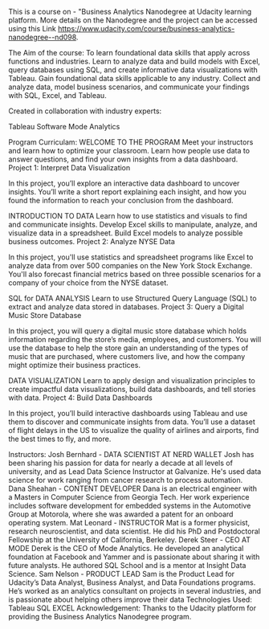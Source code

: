 This is a course on - "Business Analytics Nanodegree at Udacity learning platform. More details on the Nanodegree and the project can be accessed using this Link https://www.udacity.com/course/business-analytics-nanodegree--nd098.

The Aim of the course:
To learn foundational data skills that apply across functions and industries. Learn to analyze data and build models with Excel, query databases using SQL, and create informative data visualizations with Tableau. Gain foundational data skills applicable to any industry. Collect and analyze data, model business scenarios, and communicate your findings with SQL, Excel, and Tableau.

Created in collaboration with industry experts:

Tableau Software
Mode Analytics

Program Curriculam:
WELCOME TO THE PROGRAM Meet your instructors and learn how to optimize your classroom. Learn how people use data to answer questions, and find your own insights from a data dashboard. Project 1: Interpret Data Visualization

In this project, you’ll explore an interactive data dashboard to uncover insights. You’ll write a short report explaining each insight, and how you found the information to reach your conclusion from the dashboard.

INTRODUCTION TO DATA Learn how to use statistics and visuals to find and communicate insights. Develop Excel skills to manipulate, analyze, and visualize data in a spreadsheet. Build Excel models to analyze possible business outcomes. Project 2: Analyze NYSE Data

In this project, you'll use statistics and spreadsheet programs like Excel to analyze data from over 500 companies on the New York Stock Exchange. You'll also forecast financial metrics based on three possible scenarios for a company of your choice from the NYSE dataset.

SQL for DATA ANALYSIS Learn to use Structured Query Language (SQL) to extract and analyze data stored in databases. Project 3: Query a Digital Music Store Database

In this project, you will query a digital music store database which holds information regarding the store’s media, employees, and customers. You will use the database to help the store gain an understanding of the types of music that are purchased, where customers live, and how the company might optimize their business practices.

DATA VISUALIZATION Learn to apply design and visualization principles to create impactful data visualizations, build data dashboards, and tell stories with data. Project 4: Build Data Dashboards

In this project, you’ll build interactive dashboards using Tableau and use them to discover and communicate insights from data. You’ll use a dataset of flight delays in the US to visualize the quality of airlines and airports, find the best times to fly, and more.

Instructors:
Josh Bernhard - DATA SCIENTIST AT NERD WALLET Josh has been sharing his passion for data for nearly a decade at all levels of university, and as Lead Data Science Instructor at Galvanize. He's used data science for work ranging from cancer research to process automation.
Dana Sheahan - CONTENT DEVELOPER Dana is an electrical engineer with a Masters in Computer Science from Georgia Tech. Her work experience includes software development for embedded systems in the Automotive Group at Motorola, where she was awarded a patent for an onboard operating system.
Mat Leonard - INSTRUCTOR Mat is a former physicist, research neuroscientist, and data scientist. He did his PhD and Postdoctoral Fellowship at the University of California, Berkeley.
Derek Steer - CEO AT MODE Derek is the CEO of Mode Analytics. He developed an analytical foundation at Facebook and Yammer and is passionate about sharing it with future analysts. He authored SQL School and is a mentor at Insight Data Science.
Sam Nelson - PRODUCT LEAD Sam is the Product Lead for Udacity’s Data Analyst, Business Analyst, and Data Foundations programs. He’s worked as an analytics consultant on projects in several industries, and is passionate about helping others improve their data
Technologies Used:
Tableau
SQL
EXCEL
Acknowledgement:
Thanks to the Udacity platform for providing the Business Analytics Nanodegree program.

